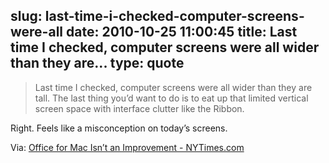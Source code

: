 slug: last-time-i-checked-computer-screens-were-all
date: 2010-10-25 11:00:45
title: Last time I checked, computer screens were all wider than they are...
type: quote
---

> Last time I checked, computer screens were all wider than they are tall. The last thing you’d want to do is to eat up that limited vertical screen space with interface clutter like the Ribbon.

Right. Feels like a misconception on today’s screens.

 Via: [Office for Mac Isn’t an Improvement - NYTimes.com](http://pogue.blogs.nytimes.com/2010/10/21/office-for-mac-isnt-an-improvement/)
